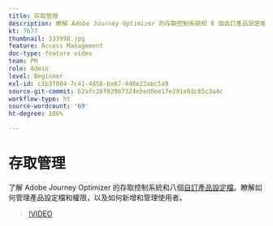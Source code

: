 ```yaml
---
title: 存取管理
description: 瞭解 Adobe Journey Optimizer 的存取控制系統和 8 個自訂產品設定檔。 瞭解如何管理產品設定檔和權限，以及如何新增和管理使用者。
kt: 7677
thumbnail: 333998.jpg
feature: Access Management
doc-type: feature video
team: PM
role: Admin
level: Beginner
exl-id: c1b3f804-7c41-4856-ba87-4d8e22abc5a9
source-git-commit: b2afc28f82967324ebed0ee17e291e83c85c3a4c
workflow-type: ht
source-wordcount: '69'
ht-degree: 100%

---
```


# 存取管理

了解 Adobe Journey Optimizer 的存取控制系統和八個[自訂產品設定檔](https://experienceleague.adobe.com/docs/journey-optimizer/using/administration/ootb-product-profiles.html?lang=zh-Hant)。瞭解如何管理產品設定檔和權限，以及如何新增和管理使用者。

>[!VIDEO](https://video.tv.adobe.com/v/333998?quality=12&learn=on)
